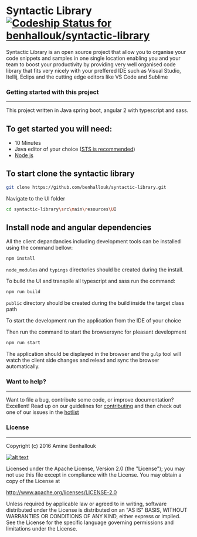 # Syntactic Library [ ![Codeship Status for benhallouk/syntactic-library](https://codeship.com/projects/f0f42a60-1a89-0134-4629-56774cd00e66/status?branch=master)](https://codeship.com/projects/159370)
Syntactic Library is an open source project that allow you to organise your code snippets and samples in one single location enabling you and your team to boost your productivity by providing very well organised code library that fits very nicely with your preffered IDE such as Visual Studio, Itellij, Eclips and the cutting edge editors like VS Code and Sublime


### Getting started with this project
-------------

This project written in Java spring boot, angular 2 with typescript and sass.

To get started you will need:
-------------
- 10 Minutes
- Java editor of your choice ([STS is recommended])
-  [Node js]

To start clone the syntactic library
-------------
```sh
git clone https://github.com/benhallouk/syntactic-library.git 
```

Navigate to the UI folder
```sh
cd syntactic-library\src\main\resources\UI
```

Install node and angular dependencies
-------------

All the client depandancies including development tools can be installed using the command bellow:
```sh
npm install
```
`node_modules` and `typings` directories should be created during the install.

To build the UI and transpile all typescript and sass run the command:

```sh
npm run build
```
`public` directory should be created during the build inside the target class path

To start the development run the application from the IDE of your choice

Then run the command to start the browsersync for pleasant development

```sh
npm run start
```
The application should be displayed in the browser and the `gulp` tool will watch the client side changes and relead and sync the browser automatically.

### Want to help?
----
Want to file a bug, contribute some code, or improve documentation? Excellent! Read up on our guidelines for [contributing][contributing] and then check out one of our issues in the [hotlist](https://github.com/benhallouk/syntactic-library/labels/hotlist)

### License
----
Copyright (c) 2016 Amine Benhallouk

[![alt text](http://static.copyrighted.com/images/seal.gif "Copyrighted.com Registered & Protected 7PZF-PEB0-XEAB-U1BN")](http://www.copyrighted.com/copyrights/view/7pzf-peb0-xeab-u1bn)

Licensed under the Apache License, Version 2.0 (the "License");
you may not use this file except in compliance with the License.
You may obtain a copy of the License at

http://www.apache.org/licenses/LICENSE-2.0

Unless required by applicable law or agreed to in writing, software
distributed under the License is distributed on an "AS IS" BASIS,
WITHOUT WARRANTIES OR CONDITIONS OF ANY KIND, either express or implied.
See the License for the specific language governing permissions and
limitations under the License.

[contributing]: http://github.com/benhallouk/syntactic-library/blob/master/CONTRIBUTING.md
[STS is recommended]: <https://spring.io/tools>
[Node js]: <https://nodejs.org/en/>